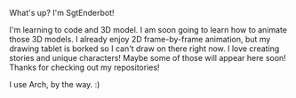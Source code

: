 What's up? I'm SgtEnderbot!

I'm learning to code and 3D model. I am soon going to learn how to animate those 3D models.
I already enjoy 2D frame-by-frame animation, but my drawing tablet is borked so I can't draw on there right now.
I love creating stories and unique characters! Maybe some of those will appear here soon!
Thanks for checking out my repositories!



I use Arch, by the way. :)

<!---
SgtEnderbot/SgtEnderbot is a ✨ special ✨ repository because its `README.md` (this file) appears on your GitHub profile.
You can click the Preview link to take a look at your changes.
--->
